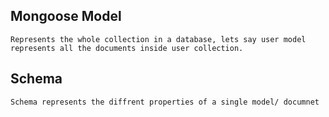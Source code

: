 ## Mongoose Model
    Represents the whole collection in a database, lets say user model represents all the documents inside user collection.

## Schema
    Schema represents the diffrent properties of a single model/ documnet 
